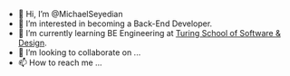 - 👋 Hi, I’m @MichaelSeyedian
- 👀 I’m interested in becoming a Back-End Developer.
- 🌱 I’m currently learning BE Engineering at [Turing School of Software & Design](https://turing.edu/).
- 💞️ I’m looking to collaborate on ...
- 📫 How to reach me ...

<!---
MichaelSeyedian/MichaelSeyedian is a ✨ special ✨ repository because its `README.md` (this file) appears on your GitHub profile.
You can click the Preview link to take a look at your changes.
--->
